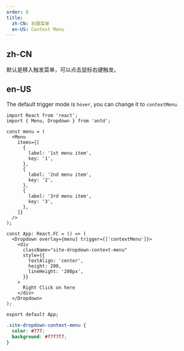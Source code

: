 ```yaml
---
order: 8
title:
  zh-CN: 右键菜单
  en-US: Context Menu
---
```


## zh-CN

默认是移入触发菜单，可以点击鼠标右键触发。

## en-US

The default trigger mode is `hover`, you can change it to `contextMenu`.

```tsx
import React from 'react';
import { Menu, Dropdown } from 'antd';

const menu = (
  <Menu
    items={[
      {
        label: '1st menu item',
        key: '1',
      },
      {
        label: '2nd menu item',
        key: '2',
      },
      {
        label: '3rd menu item',
        key: '3',
      },
    ]}
  />
);

const App: React.FC = () => (
  <Dropdown overlay={menu} trigger={['contextMenu']}>
    <div
      className="site-dropdown-context-menu"
      style={{
        textAlign: 'center',
        height: 200,
        lineHeight: '200px',
      }}
    >
      Right Click on here
    </div>
  </Dropdown>
);

export default App;
```

```css
.site-dropdown-context-menu {
  color: #777;
  background: #f7f7f7;
}
```

<style>
  [data-theme="dark"] .site-dropdown-context-menu {
    background: #141414;
    color: rgba(255,255,255,.65);
  }
</style>

